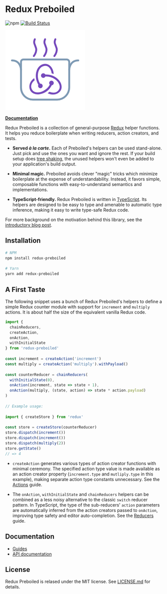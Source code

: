 # Redux Preboiled

![npm](https://img.shields.io/npm/dw/redux-preboiled.svg)
[![Build Status](https://travis-ci.org/denisw/redux-preboiled.svg?branch=master)](https://travis-ci.org/denisw/redux-preboiled)

![](./logo/logo.png)

[**Documentation**][docs]

Redux Preboiled is a collection of general-purpose [Redux][redux] helper
functions. It helps you reduce boilerplate when writing reducers, action
creators, and tests.

- **Served _à la carte_.** Each of Preboiled's helpers can be used stand-alone.
  Just pick and use the ones you want and ignore the rest. If your build setup
  does [tree shaking][tree-shaking], the unused helpers won't even be added
  to your application's build output.

- **Minimal magic.** Preboiled avoids clever "magic" tricks which minimize
  boilerplate at the expense of understandability. Instead, it favors simple,
  composable functions with easy-to-understand semantics and implementations.

- **TypeScript-friendly.** Redux Preboiled is written in
  [TypeScript][typescript]. Its helpers are designed to be easy to type and
  amenable to automatic type inference, making it easy to write type-safe
  Redux code.

For more background on the motivation behind this library, see the
[introductory blog post][blog].

## Installation

```sh
# NPM
npm install redux-preboiled

# Yarn
yarn add redux-preboiled
```

## A First Taste

The following snippet uses a bunch of Redux Preboiled's helpers to define a
simple Redux counter module with support for `increment` and `multiply`
actions. It is about half the size of the equivalent vanilla Redux code.

```js
import {
  chainReducers,
  createAction,
  onAction,
  withInitialState
} from 'redux-preboiled'

const increment = createAction('increment')
const multiply = createAction('multiply').withPayload()

const counterReducer = chainReducers(
  withInitialState(0),
  onAction(increment, state => state + 1),
  onAction(multiply, (state, action) => state * action.payload)
)

// Example usage:

import { createStore } from 'redux'

const store = createStore(counterReducer)
store.dispatch(increment())
store.dispatch(increment())
store.dispatch(multiply(2))
store.getState()
// => 4
```

- `createAction` generates various types of action creator functions with
  minimal ceremony. The specified action type value is made available as an
  action creator property (`increment.type` and `mutliply.type` in this
  example), making separate action type constants unnecessary. See the
  [Actions](./guides/actions.md) guide.

- The `onAction`, `withInitialState` and `chainReducers` helpers can be
  combined as a less noisy alternative to the classic `switch` reducer
  pattern. In TypeScript, the type of the sub-reducers' `action` parameters
  are automatically inferred from the action creators passed to `onAction`,
  improving type safety and editor auto-completion. See the
  [Reducers](./guides/reducers.md) guide.

## Documentation

- [Guides][docs-guides]
- [API documentation][docs-api]

## License

Redux Preboiled is relased under the MIT license. See [LICENSE.md][license]
for details.

[blog]: https://www.denisw.de/2019/04/08/redux-preboiled.html
[docs]: https://redux-preboiled.js.org/
[docs-actions]: https://redux-preboiled.js.org/guides/actions
[docs-api]: https://redux-preboiled.js.org/api/api
[docs-guides]: https://redux-preboiled.js.org/guides/getting-started
[docs-reducers]: https://redux-preboiled.js.org/guides/reducers
[license]: https://github.com/denisw/redux-preboiled/blob/master/LICENSE.md
[redux]: https://redux.js.org/
[tree-shaking]: https://developers.google.com/web/fundamentals/performance/optimizing-javascript/tree-shaking/
[typescript]: https://www.typescriptlang.org/
